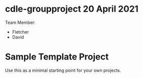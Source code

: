 # cdle-groupproject 20 April 2021

Team Member:
- Fletcher
- David

# Sample Template Project
Use this as a minimal starting point for your own projects.

